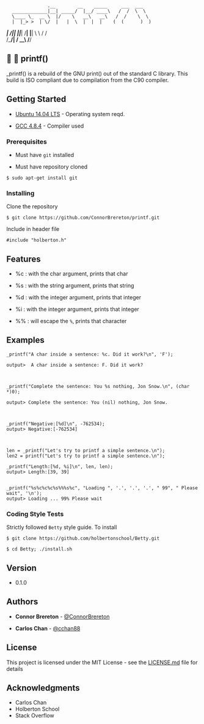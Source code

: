                    .__        __    _____     ___  ___    
      _____________|__| _____/  |__/ ____\   /  /  \  \   
      \____ \_  __ \  |/    \   __\   __\   /  /    \  \  
      |  |_> >  | \/  |   |  \  |  |  |    (  (      )  ) 
 _____|   __/|__|  |__|___|  /__|  |__|     \  \    /  /  
/_____/__|                 \/                \__\  /__/   

## :arrows_counterclockwise: :wrench: printf()

_printf() is a rebuild of the GNU print() out of the standard C library. This build is ISO compliant due to compilation from the C90 compiler. 


## Getting Started

* [Ubuntu 14.04 LTS](http://releases.ubuntu.com/14.04/) - Operating system reqd.

* [GCC 4.8.4](https://gcc.gnu.org/gcc-4.8/) - Compiler used


### Prerequisites

* Must have `git` installed

* Must have repository cloned

```
$ sudo apt-get install git
```


### Installing

Clone the repository

```
$ git clone https://github.com/ConnorBrereton/printf.git
```
Include in header file

```
#include "holberton.h"
```


## Features

* %c : with the char argument, prints that char

* %s : with the string argument, prints that string

* %d : with the integer argument, prints that integer

* %i : with the integer argument, prints that integer

* %% : will escape the `%`, prints that character



## Examples

```
_printf("A char inside a sentence: %c. Did it work?\n", 'F');

output>  A char inside a sentence: F. Did it work?



_printf("Complete the sentence: You %s nothing, Jon Snow.\n", (char *)0);

output> Complete the sentence: You (nil) nothing, Jon Snow.



_printf("Negative:[%d]\n", -762534);
output> Negative:[-762534]



len = _printf("Let's try to printf a simple sentence.\n");
len2 = printf("Let's try to printf a simple sentence.\n");

_printf("Length:[%d, %i]\n", len, len);
output> Length:[39, 39]


_printf("%s%c%c%c%s%%%s%c", "Loading ", '.', '.', '.', " 99", " Please wait", '\n');
output> Loading ... 99% Please wait
```



### Coding Style Tests

Strictly followed `Betty` style guide. To install

```
$ git clone https://github.com/holbertonschool/Betty.git

$ cd Betty; ./install.sh
```


## Version

* 0.1.0



## Authors

* **Connor Brereton** - [@ConnorBrereton](https://github.com/ConnorBrereton/printf)

* **Carlos Chan** - [@cchan88](https://github.com/cchan88)



## License

This project is licensed under the MIT License - see the [LICENSE.md](LICENSE.md) file for details



## Acknowledgments

* Carlos Chan
* Holberton School
* Stack Overflow
